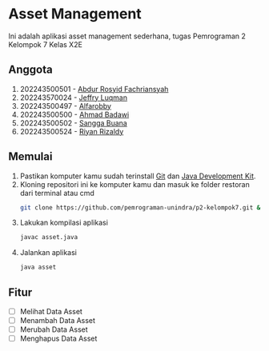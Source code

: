 # **Asset Management**
Ini adalah aplikasi asset management sederhana, tugas Pemrograman 2 Kelompok 7 Kelas X2E

## Anggota
1. 202243500501 - [Abdur Rosyid Fachriansyah](https://github.com/dellwatch21) 
2. 202243570024 - [Jeffry Luqman](https://github.com/jeffry-luqman)
3. 202243500497 - [Alfarobby](https://github.com/Alfarobby27)
4. 202243500500 - [Ahmad Badawi](https://github.com/Ahmadbadawi123)
5. 202243500502 - [Sangga Buana](https://github.com/sanggabuana453)
6. 202243500524 - [Riyan Rizaldy](https://github.com/riyanzaldy03) 

## Memulai
1. Pastikan komputer kamu sudah terinstall [Git](https://git-scm.com/) dan [Java Development Kit](http://jdk.java.net/).
2. Kloning repositori ini ke komputer kamu dan masuk ke folder restoran dari terminal atau cmd
	```bash
	git clone https://github.com/pemrograman-unindra/p2-kelompok7.git && cd p2-kelompok7
	```
3. Lakukan kompilasi aplikasi
	```bash
	javac asset.java
	```
4. Jalankan aplikasi
	```bash
	java asset
	```

## Fitur
- [ ] Melihat Data Asset
- [ ] Menambah Data Asset
- [ ] Merubah Data Asset
- [ ] Menghapus Data Asset

